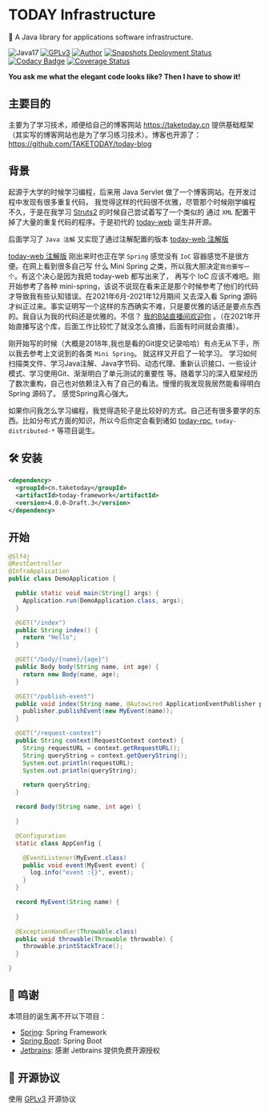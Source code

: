 # TODAY Infrastructure

🍎 A Java library for applications software infrastructure.

![Java17](https://img.shields.io/badge/JDK-17+-success.svg)
[![GPLv3](https://img.shields.io/badge/License-GPLv3-blue.svg)](./LICENSE)
[![Author](https://img.shields.io/badge/Author-TODAY-blue.svg)](https://github.com/TAKETODAY)
[![Snapshots Deployment Status](https://github.com/TAKETODAY/today-infrastructure/workflows/GitHub%20CI/badge.svg)](https://github.com/TAKETODAY/today-infrastructure/actions)
[![Codacy Badge](https://app.codacy.com/project/badge/Grade/3ad5eed64065496fba9244d149820f67)](https://www.codacy.com/gh/TAKETODAY/today-infrastructure/dashboard?utm_source=github.com&amp;utm_medium=referral&amp;utm_content=TAKETODAY/today-infrastructure&amp;utm_campaign=Badge_Grade)
[![Coverage Status](https://coveralls.io/repos/github/TAKETODAY/today-infrastructure/badge.svg)](https://coveralls.io/github/TAKETODAY/today-infrastructure)

**You ask me what the elegant code looks like? Then I have to show it!**

## 主要目的

主要为了学习技术，顺便给自己的博客网站 https://taketoday.cn
提供基础框架（其实写的博客网站也是为了学习练习技术）。博客也开源了：https://github.com/TAKETODAY/today-blog

## 背景

起源于大学的时候学习编程，后来用 Java Servlet 做了一个博客网站。在开发过程中发现有很多重复代码，
我觉得这样的代码很不优雅，尽管那个时候刚学编程不久，于是在我学习 [Struts2](https://struts.apache.org/) 的时候自己尝试着写了一个类似的
通过 `XML` 配置干掉了大量的重复代码的程序。于是初代的 [today-web](https://gitee.com/I-TAKE-TODAY/today-web/tree/v1.1.1/) 诞生并开源。

后面学习了 `Java 注解` 又实现了通过注解配置的版本 [today-web 注解版](https://gitee.com/I-TAKE-TODAY/today-web/tree/2.1.x/)

[today-web 注解版](https://gitee.com/I-TAKE-TODAY/today-web/tree/2.1.x/) 刚出来时也正在学 `Spring` 感觉没有 `IoC`
容器感觉不是很方便。在网上看到很多自己写 什么 Mini Spring 之类，所以我大胆决定`我也要写一个`。有这个决心是因为我把 today-web 都写出来了，
再写个 IoC 应该不难吧。刚开始参考了各种 mini-spring，该说不说现在看来正是那个时候参考了他们的代码才导致我有些认知错误。在2021年6月-2021年12月期间
又去深入看 Spring 源码才纠正过来。事实证明写一个这样的东西确实不难，只是要优雅的话还是要点东西的。我自认为我的代码还是优雅的。不信？
[我的B站直播间欢迎你](https://live.bilibili.com/22702726) 。（在2021年开始直播写这个库，后面工作比较忙了就没怎么直播，后面有时间就会直播）。

刚开始写的时候（大概是2018年,我也是看的Git提交记录哈哈）有点无从下手，所以我去参考上文说到的各类 `Mini Spring`。 就这样又开启了一轮学习。
学习如何扫描类文件、学习Java注解、Java字节码、动态代理、重新认识接口、一些设计模式、学习使用Git、渐渐明白了单元测试的重要性
等。随着学习的深入框架经历了数次重构，自己也对依赖注入有了自己的看法。慢慢的我发现我居然能看得明白 Spring 源码了。 感觉Spring真心强大。

如果你问我怎么学习编程，我觉得造轮子是比较好的方式。自己还有很多要学的东西。比如分布式方面的知识，所以今后你定会看到诸如
[today-rpc](https://github.com/TAKETODAY/today-rpc), `today-distributed-*` 等项目诞生。

## 🛠️ 安装

```xml
<dependency>
  <groupId>cn.taketoday</groupId>
  <artifactId>today-framework</artifactId>
  <version>4.0.0-Draft.3</version>
</dependency>
```

## 开始

```java
@Slf4j
@RestController
@InfraApplication
public class DemoApplication {

  public static void main(String[] args) {
    Application.run(DemoApplication.class, args);
  }

  @GET("/index")
  public String index() {
    return "Hello";
  }

  @GET("/body/{name}/{age}")
  public Body body(String name, int age) {
    return new Body(name, age);
  }

  @GET("/publish-event")
  public void index(String name, @Autowired ApplicationEventPublisher publisher) {
    publisher.publishEvent(new MyEvent(name));
  }

  @GET("/request-context")
  public String context(RequestContext context) {
    String requestURL = context.getRequestURL();
    String queryString = context.getQueryString();
    System.out.println(requestURL);
    System.out.println(queryString);

    return queryString;
  }

  record Body(String name, int age) {

  }

  @Configuration
  static class AppConfig {

    @EventListener(MyEvent.class)
    public void event(MyEvent event) {
      log.info("event :{}", event);
    }
  }

  record MyEvent(String name) {
    
  }

  @ExceptionHandler(Throwable.class)
  public void throwable(Throwable throwable) {
    throwable.printStackTrace();
  }

}
```

## 🙏 鸣谢

本项目的诞生离不开以下项目：

* [Spring](https://github.com/spring-projects/spring-framework): Spring Framework
* [Spring Boot](https://github.com/spring-projects/spring-boot): Spring Boot
* [Jetbrains](https://www.jetbrains.com/?from=https://github.com/TAKETODAY/today-infrastructure): 感谢 Jetbrains 提供免费开源授权

## 📄 开源协议

使用 [GPLv3](https://github.com/TAKETODAY/today-infrastructure/blob/master/LICENSE) 开源协议

